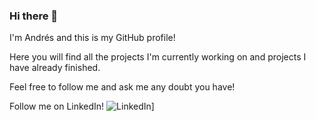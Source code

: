 ### Hi there 👋

<!--
**danube20/danube20** is a ✨ _special_ ✨ repository because its `README.md` (this file) appears on your GitHub profile.

Here are some ideas to get you started:

- 🔭 I’m currently working on ...
- 🌱 I’m currently learning ...
- 👯 I’m looking to collaborate on ...
- 🤔 I’m looking for help with ...
- 💬 Ask me about ...
- 📫 How to reach me: ...
- 😄 Pronouns: ...
- ⚡ Fun fact: ...
-->

I'm Andrés and this is my GitHub profile!

Here you will find all the projects I'm currently working on and projects I have already finished.

Feel free to follow me and ask me any doubt you have!

Follow me on LinkedIn!
![LinkedIn](https://img.shields.io/badge/LinkedIn-0A66C2?style=for-the-badge&logo=LinkedIn&logoColor=white)]
